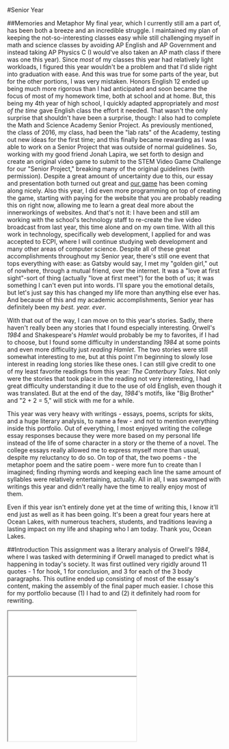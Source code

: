 #Senior Year

##Memories and Metaphor
My final year, which I currently still am a part of, has been both a breeze and an incredible struggle. I maintained my plan of keeping the not-so-interesting classes easy while still challenging myself in math and science classes by avoiding AP English and AP Government and instead taking AP Physics C (I would've also taken an AP math class if there was one this year). Since *most* of my classes this year had relatively light workloads, I figured this year wouldn't be a problem and that I'd slide right into graduation with ease. And this was true for some parts of the year, but for the other portions, I was very mistaken. Honors English 12 ended up being much more rigorous than I had anticipated and soon became the focus of most of my homework time, both at school and at home. But, this being my 4th year of high school, I quickly adapted appropriately and *most of the time* gave English class the effort it needed. That wasn't the only surprise that shouldn't have been a surprise, though: I also had to complete the Math and Science Academy Senior Project. As previously mentioned, the class of 2016, my class, had been the "lab rats" of the Academy, testing out new ideas for the first time; and this finally became rewarding as I was able to work on a Senior Project that was outside of normal guidelines. So, working with my good friend Jonah Lapira, we set forth to design and create an original video game to submit to the STEM Video Game Challenge for our "Senior Project," breaking many of the original guidelines (with permission). Despite a great amount of uncertainty due to this, our essay and presentation both turned out great and [our game](http://mathslash.jmariner.com/) has been coming along nicely. Also this year, I did even more programming on top of creating the game, starting with paying for the website that you are probably reading this on right now, allowing me to learn a great deal more about the innerworkings of websites. And that's not it: I have been and still am working with the school's technology staff to re-create the live video broadcast from last year, this time alone and on my own time. With all this work in technology, specifically web development, I applied for and was accepted to ECPI, where I will continue studying web development and many other areas of computer science. Despite all of these great accomplishments throughout my Senior year, there's still one event that tops everything with ease: as Gatsby would say, I met my "golden girl," out of nowhere, through a mutual friend, over the internet. It was a "love at first sight"-sort of thing (actually "love at first meet") for the both of us; it was something I can't even put into words. I'll spare you the emotional details, but let's just say this has changed my life more than anything else ever has. And because of this and my academic accomplishments, Senior year has definitely been my *best. year. ever*.

With that out of the way, I can move on to this year's stories. Sadly, there haven't really been any stories that I found especially interesting. Orwell's _1984_ and Shakespeare's _Hamlet_ would probably be my to favorites, if I had to choose, but I found some difficulty in understanding _1984_ at some points and even more difficulity just *reading* _Hamlet_. The two stories were still somewhat interesting to me, but at this point I'm beginning to slowly lose interest in reading long stories like these ones. I can still give credit to one of my least favorite readings from this year: _The Canterbury Tales_. Not only were the stories that took place in the reading not very interesting, I had great difficulty understanding it due to the use of old English, even though it was translated. But at the end of the day, _1984_'s motifs, like "Big Brother" and "2 + 2 = 5," will stick with me for a while.

This year was very heavy with writings - essays, poems, scripts for skits, and a huge literary analysis, to name a few - and not to mention everything inside this portfolio. Out of everything, I most enjoyed writing the college essay responses because they were more based on my personal life instead of the life of some character in a story or the theme of a novel. The college essays really allowed me to express myself more than usual, despite my reluctancy to do so. On top of that, the two poems - the metaphor poem and the satire poem - were more fun to create than I imagined; finding rhyming words and keeping each line the same amount of syllables were relatively entertaining, actually. All in all, I was swamped with writings this year and didn't really have the time to really enjoy most of them.

Even if this year isn't entirely done yet at the time of writing this, I know it'll end just as well as it has been going. It's been a great four years here at Ocean Lakes, with numerous teachers, students, and traditions leaving a lasting impact on my life and shaping who I am today. Thank you, Ocean Lakes.

##Introduction
This assignment was a literary analysis of Orwell's _1984_, where I was tasked with determining if Orwell managed to predict what is happening in today's society. It was first outlined very rigidly around 11 quotes - 1 for hook, 1 for conclusion, and 3 for each of the 3 body paragraphs. This outline ended up consisting of most of the essay's content, making the assembly of the final paper much easier. I chose this for my portfolio because (1) I had to and (2) it definitely had room for rewriting.

<div class="double-viewer">
	<iframe class="document autofit" src="original/doc.html" scrolling="no">Original</iframe>
	<iframe class="document autofit" src="rewrite/doc.html" scrolling="no">Rewrite</iframe>
</div>